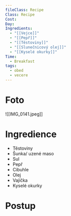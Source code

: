 ```yaml
---
fileClass: Recipe
Class: Recipe
Cost: 
Day: 
Ingredients:
  - "[[Vejce]]"
  - "[[Pepř]]"
  - "[[Těstoviny]]"
  - "[[Slunečnicový olej]]"
  - "[[Kyselé okurky]]"
Time:
  - Breakfast
tags:
  - obed
  - vecere
---
```

# Foto 

![[IMG_0141.jpeg]]
# Ingredience
- Těstoviny
- Šunka/ uzené maso
- Sul
- Pepř
- Cibuhle
- Olej
- Vajíčka
- Kyselé okurky

# Postup 





